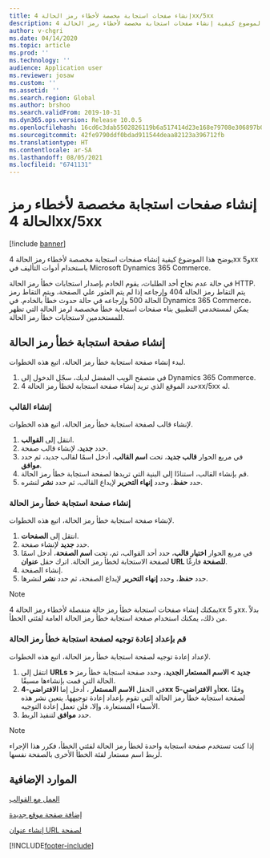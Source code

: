 ```yaml
---
title: إنشاء صفحات استجابة مخصصة لأخطاء رمز الحالة 4xx/5xx
description: يوضح هذا الموضوع كيفية إنشاء صفحات استجابة مخصصة لأخطاء رمز الحالة 4xx و5xx باستخدام أدوات التأليف في Microsoft Dynamics 365 Commerce.
author: v-chgri
ms.date: 04/14/2020
ms.topic: article
ms.prod: ''
ms.technology: ''
audience: Application user
ms.reviewer: josaw
ms.custom: ''
ms.assetid: ''
ms.search.region: Global
ms.author: brshoo
ms.search.validFrom: 2019-10-31
ms.dyn365.ops.version: Release 10.0.5
ms.openlocfilehash: 16cd6c3dab5502826119b6a517414d23e168e79708e306897b04c7ba8c80404b
ms.sourcegitcommit: 42fe9790ddf0bdad911544deaa82123a396712fb
ms.translationtype: HT
ms.contentlocale: ar-SA
ms.lasthandoff: 08/05/2021
ms.locfileid: "6741131"
---
```

# <a name="build-custom-response-pages-for-4xx5xx-status-code-errors"></a>إنشاء صفحات استجابة مخصصة لأخطاء رمز الحالة 4xx/5xx

[!include [banner](includes/banner.md)]

يوضح هذا الموضوع كيفية إنشاء صفحات استجابة مخصصة لأخطاء رمز الحالة 4xx و5xx باستخدام أدوات التأليف في Microsoft Dynamics 365 Commerce.

في حالة عدم نجاح أحد الطلبات، يقوم الخادم بإصدار استجابات خطأ رمز الحالة HTTP. يتم التقاط رمز الحالة 404 وإرجاعه إذا لم يتم العثور علي الصفحة، ويتم التقاط رمز الحالة 500 وإرجاعه في حالة حدوث خطأ بالخادم. في Dynamics 365 Commerce، يمكن لمستخدمي التطبيق بناء صفحات استجابة خطأ مخصصة لرمز الحالة التي تظهر للمستخدمين لاستجابات خطأ رمز الحالة.

## <a name="build-a-status-code-error-response-page"></a>إنشاء صفحة استجابة خطأ رمز الحالة

لبدء إنشاء صفحة استجابة خطأ رمز الحالة، اتبع هذه الخطوات.

1. في متصفح الويب المفضل لديك، سجّل الدخول إلى Dynamics 365 Commerce. 
1. حدد الموقع الذي تريد إنشاء صفحة استجابة لخطأ رمز الحالة 4xx/5xx له.

### <a name="build-the-template"></a>إنشاء القالب

لإنشاء قالب لصفحة استجابة خطأ رمز الحالة، اتبع هذه الخطوات.

1. انتقل إلى **القوالب**.
1. حدد **جديد**، لإنشاء قالب صفحة.
1. في مربع الحوار **قالب جديد**، تحت **اسم القالب**، أدخل اسمًا لقالب جديد، ثم حدد **موافق**.
1. قم بإنشاء القالب، استنادًا إلى البنية التي تريدها لصفحة استجابة خطأ رمز الحالة.
1. حدد **حفظ**، وحدد **إنهاء التحرير** لإيداع القالب، ثم حدد **نشر** لنشره. 

### <a name="build-the-status-code-error-response-page"></a>إنشاء صفحة استجابة خطأ رمز الحالة

لإنشاء صفحة استجابة خطأ رمز الحالة، اتبع هذه الخطوات.

1. انتقل إلى **الصفحات**.
1. حدد **جديد** لإنشاء صفحة.
1. في مربع الحوار **اختيار قالب**، حدد أحد القوالب، ثم، تحت **اسم الصفحة**، أدخل اسمًا لصفحة الاستجابة لخطأ رمز الحالة. اترك حقل **عنوان URL للصفحة** فارغًا.
1. إنشاء الصفحة.
1. حدد **حفظ**، وحدد **إنهاء التحرير** لإيداع الصفحة، ثم حدد **نشر** لنشرها.

> [!NOTE]
> يمكنك إنشاء صفحات استجابة خطأ رمز حالة منفصلة لأخطاء رمز الحالة 4xx و 5xx. بدلاً من ذلك، يمكنك استخدام صفحة استجابة خطأ رمز الحالة العامة لفئتي الخطأ.

### <a name="set-up-a-redirect-for-the-status-code-error-response-page"></a>قم بإعداد إعادة توجيه لصفحة استجابة خطأ رمز الحالة

لإعداد إعادة توجيه لصفحة استجابة خطأ رمز الحالة، اتبع هذه الخطوات.

1. انتقل إلى **URLs \> جديد \> الاسم المستعار الجديد**، وحدد صفحة استجابة خطأ رمز الحالة التي قمت بإنشاءها مسبقًا.
1. في الحقل **الاسم المستعار** ، أدخل إما **الافتراضي-4xx** أو **الافتراضي-5xx**، وفقًا لصفحة استجابة خطأ رمز الحالة التي تقوم بإعداد إعادة توجيهها. يتعين نشر هذه الأسماء المستعارة. وإلا، فلن تعمل إعادة التوجيه.
1. حدد **موافق** لتنفيذ الربط.

> [!NOTE]
> إذا كنت تستخدم صفحة استجابة واحدة لخطأ رمز الحالة لفئتي الخطأ، فكرر هذا الإجراء لربط اسم مستعار لفئة الخطأ الأخرى بالصفحة نفسها.

## <a name="additional-resources"></a>الموارد الإضافية

[العمل مع القوالب](work-with-templates.md)

[إضافة صفحة موقع جديدة](add-new-page.md)

[إنشاء عنوان URL لصفحة](create-page-url.md)


[!INCLUDE[footer-include](../includes/footer-banner.md)]
